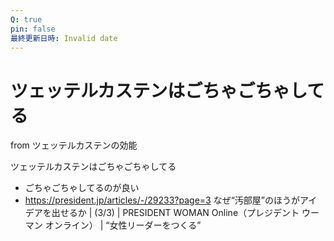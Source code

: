 ```yaml
---
Q: true
pin: false
最終更新日時: Invalid date
---
```

# ツェッテルカステンはごちゃごちゃしてる

from ツェッテルカステンの効能

ツェッテルカステンはごちゃごちゃしてる

- ごちゃごちゃしてるのが良い  
- https://president.jp/articles/-/29233?page=3 なぜ“汚部屋”のほうがアイデアを出せるか | (3/3) | PRESIDENT WOMAN Online（プレジデント ウーマン オンライン） | “女性リーダーをつくる”